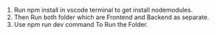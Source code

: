 1) Run npm install in vscode terminal to get install nodemodules.
2) Then Run both folder which are Frontend and Backend as separate.
3) Use npm run dev command To Run the Folder.
